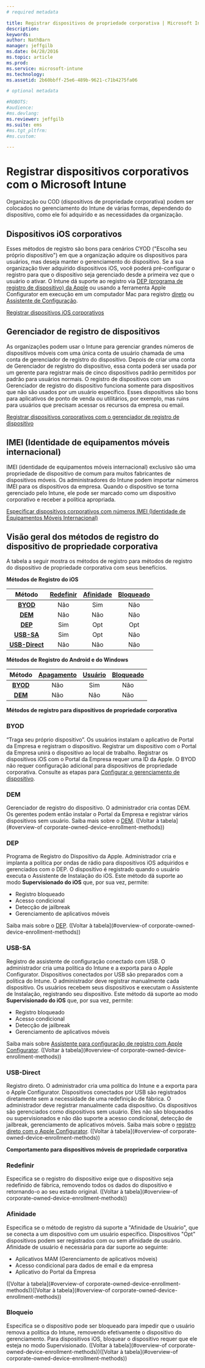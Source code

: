 ```yaml
---
# required metadata

title: Registrar dispositivos de propriedade corporativa | Microsoft Intune
description:
keywords:
author: NathBarn
manager: jeffgilb
ms.date: 04/28/2016
ms.topic: article
ms.prod:
ms.service: microsoft-intune
ms.technology:
ms.assetid: 2b60bbff-25e6-489b-9621-c71b4275fa06

# optional metadata

#ROBOTS:
#audience:
#ms.devlang:
ms.reviewer: jeffgilb
ms.suite: ems
#ms.tgt_pltfrm:
#ms.custom:

---
```


# Registrar dispositivos corporativos com o Microsoft Intune
Organização ou COD (dispositivos de propriedade corporativa) podem ser colocados no gerenciamento do Intune de várias formas, dependendo do dispositivo, como ele foi adquirido e as necessidades da organização.

## Dispositivos iOS corporativos
Esses métodos de registro são bons para cenários CYOD ("Escolha seu próprio dispositivo") em que a organização adquire os dispositivos para usuários, mas deseja manter o gerenciamento do dispositivo. Se a sua organização tiver adquirido dispositivos iOS, você poderá pré-configurar o registro para que o dispositivo seja gerenciado desde a primeira vez que o usuário o ativar. O Intune dá suporte ao registro via [DEP (programa de registro de dispositivo) da Apple](ios-device-enrollment-program-in-microsoft-intune.md) ou usando a ferramenta Apple Configurator em execução em um computador Mac para registro [direto](ios-direct-enrollment-in-microsoft-intune.md) ou [Assistente de Configuração](ios-setup-assistant-enrollment-in-microsoft-intune.md).

[Registrar dispositivos iOS corporativos](enroll-corporate-owned-ios-devices-in-microsoft-intune.md)

## Gerenciador de registro de dispositivos
As organizações podem usar o Intune para gerenciar grandes números de dispositivos móveis com uma única conta de usuário chamada de uma conta de gerenciador de registro do dispositivo. Depois de criar uma conta de Gerenciador de registro do dispositivo, essa conta poderá ser usada por um gerente para registrar mais de cinco dispositivos padrão permitidos por padrão para usuários normais. O registro de dispositivos com um Gerenciador de registro do dispositivo funciona somente para dispositivos que não são usados por um usuário específico. Esses dispositivos são bons para aplicativos de ponto de venda ou utilitários, por exemplo, mas ruins para usuários que precisam acessar os recursos da empresa ou email.

[Registrar dispositivos corporativos com o gerenciador de registro de dispositivo](enroll-corporate-owned-devices-with-the-device-enrollment-manager-in-microsoft-intune.md)

## IMEI (Identidade de equipamentos móveis internacional)
IMEI (identidade de equipamentos móveis internacional) exclusivo são uma propriedade de dispositivo de comum para muitos fabricantes de dispositivos móveis. Os administradores do Intune podem importar números IMEI para os dispositivos da empresa. Quando o dispositivo se torna gerenciado pelo Intune, ele pode ser marcado como um dispositivo corporativo e receber a política apropriada.

[Especificar dispositivos corporativos com números IMEI (Identidade de Equipamentos Móveis Internacional)](specify-corporate-owned-devices-with-international-mobile-equipment-identity-imei-numbers)

## Visão geral dos métodos de registro do dispositivo de propriedade corporativa

A tabela a seguir mostra os métodos de registro para métodos de registro do dispositivo de propriedade corporativa com seus benefícios.

**Métodos de Registro do iOS**

| **Método** |  **[Redefinir](#Reset)** |   **[Afinidade](#Affinity)**   |   **[Bloqueado](#Locked)** |
|:---:|:---:|:---:|:---:|
|**[BYOD](#BYOD)** | Não|    Sim |   Não |
|**[DEM](#DEM)**|   Não |Não |Não  |
|**[DEP](#DEP)**|   Sim |   Opt |   Opt|
|**[USB-SA](#USB-SA)**| Sim |   Opt |   Não|
|**[USB-Direct](#USB-Direct)**| Não |    Não  | Não|

**Métodos de Registro do Android e do Windows**

| **Método** |  **[Apagamento](#Wipe)** | **[Usuário](#User)**   |   **[Bloqueado](#Locked)** |
|:---:|:---:|:---:|:---:|
|**[BYOD](#BYOD)** | Não|    Sim |   Não |
|**[DEM](#DEM)**|   Não |Não |Não  |

**Métodos de registro para dispositivos de propriedade corporativa**

### BYOD
“Traga seu próprio dispositivo”. Os usuários instalam o aplicativo de Portal da Empresa e registram o dispositivo. Registrar um dispositivo com o Portal da Empresa unirá o dispositivo ao local de trabalho. Registrar os dispositivos iOS com o Portal da Empresa requer uma ID da Apple. O BYOD não requer configuração adicional para dispositivos de propriedade corporativa. Consulte as etapas para [Configurar o gerenciamento de dispositivo](get-ready-to-enroll-devices-in-microsoft-intune#set-up-device-management.md).

### DEM
Gerenciador de registro do dispositivo. O administrador cria contas DEM. Os gerentes podem então instalar o Portal da Empresa e registrar vários dispositivos sem usuário. Saiba mais sobre o [DEM](enroll-corporate-owned-devices-with-the-device-enrollment-manager-in-microsoft-intune.md). ([Voltar à tabela](#overview-of corporate-owned-device-enrollment-methods))

### DEP
Programa de Registro do Dispositivo da Apple. Administrador cria e implanta a política por ondas de rádio para dispositivos iOS adquiridos e gerenciados com o DEP. O dispositivo é registrado quando o usuário executa o Assistente de Instalação do iOS. Este método dá suporte ao modo **Supervisionado do iOS** que, por sua vez, permite:
  - Registro bloqueado
  - Acesso condicional
  - Detecção de jailbreak
  - Gerenciamento de aplicativos móveis

Saiba mais sobre o [DEP](ios-device-enrollment-program-in-microsoft-intune.md). ([Voltar à tabela](#overview-of corporate-owned-device-enrollment-methods))

### USB-SA
Registro de assistente de configuração conectado com USB. O administrador cria uma política do Intune e a exporta para o Apple Configurator. Dispositivos conectados por USB são preparados com a política do Intune. O administrador deve registrar manualmente cada dispositivo. Os usuários recebem seus dispositivos e executam o Assistente de Instalação, registrando seu dispositivo. Este método dá suporte ao modo **Supervisionado do iOS** que, por sua vez, permite:
  - Registro bloqueado
  - Acesso condicional
  - Detecção de jailbreak
  - Gerenciamento de aplicativos móveis

Saiba mais sobre [Assistente para configuração de registro com Apple Configurator](ios-setup-assistant-enrollment-in-microsoft-intune.md). ([Voltar à tabela](#overview-of corporate-owned-device-enrollment-methods))

### USB-Direct
Registro direto. O administrador cria uma política do Intune e a exporta para o Apple Configurator. Dispositivos conectados por USB são registrados diretamente sem a necessidade de uma redefinição de fábrica. O administrador deve registrar manualmente cada dispositivo. Os dispositivos são gerenciados como dispositivos sem usuário. Eles não são bloqueados ou supervisionados e não dão suporte a acesso condicional, detecção de jailbreak, gerenciamento de aplicativos móveis. Saiba mais sobre o [registro direto com o Apple Configurator](ios-direct-enrollment-in-microsoft-intune.md). ([Voltar à tabela](#overview-of corporate-owned-device-enrollment-methods))

**Comportamento para dispositivos móveis de propriedade corporativa**

### Redefinir
Especifica se o registro do dispositivo exige que o dispositivo seja redefinido de fábrica, removendo todos os dados do dispositivo e retornando-o ao seu estado original.
([Voltar à tabela](#overview-of corporate-owned-device-enrollment-methods))

### Afinidade
Especifica se o método de registro dá suporte a "Afinidade de Usuário", que se conecta a um dispositivo com um usuário específico. Dispositivos "Opt" dispositivos podem ser registrados com ou sem afinidade de usuário. Afinidade de usuário é necessária para dar suporte ao seguinte:
  - Aplicativos MAM (Gerenciamento de aplicativos móveis)
  - Acesso condicional para dados de email e da empresa
  - Aplicativo do Portal da Empresa

([Voltar à tabela](#overview-of corporate-owned-device-enrollment-methods))([Voltar à tabela](#overview-of corporate-owned-device-enrollment-methods))

### Bloqueio
Especifica se o dispositivo pode ser bloqueado para impedir que o usuário remova a política do Intune, removendo efetivamente o dispositivo do gerenciamento. Para dispositivos iOS, bloquear o dispositivo requer que ele esteja no modo Supervisionado.
([Voltar à tabela](#overview-of corporate-owned-device-enrollment-methods))([Voltar à tabela](#overview-of corporate-owned-device-enrollment-methods))


<!--HONumber=Jun16_HO1-->


